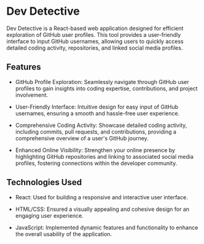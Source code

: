 # Dev Detective

Dev Detective is a React-based web application designed for efficient exploration of GitHub user profiles. This tool provides a user-friendly interface to input GitHub usernames, allowing users to quickly access detailed coding activity, repositories, and linked social media profiles.


## Features

- GitHub Profile Exploration: Seamlessly navigate through GitHub user profiles to gain insights into coding expertise, contributions, and project involvement.
  
- User-Friendly Interface: Intuitive design for easy input of GitHub usernames, ensuring a smooth and hassle-free user experience.

- Comprehensive Coding Activity: Showcase detailed coding activity, including commits, pull requests, and contributions, providing a comprehensive overview of a user's GitHub journey.

- Enhanced Online Visibility: Strengthen your online presence by highlighting GitHub repositories and linking to associated social media profiles, fostering connections within the developer community.

## Technologies Used

- React: Used for building a responsive and interactive user interface.
  
- HTML/CSS: Ensured a visually appealing and cohesive design for an engaging user experience.
  
- JavaScript: Implemented dynamic features and functionality to enhance the overall usability of the application.


